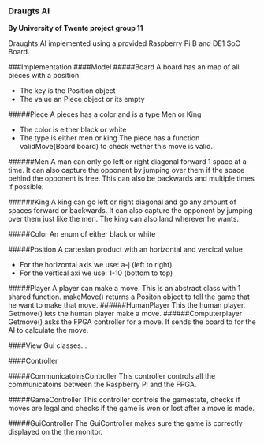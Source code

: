 ### Draugts AI 
**By University of Twente project group 11**

Draughts AI implemented using a provided Raspberry Pi B and DE1 SoC Board.

###Implementation
####Model
#####Board
A board has an map of all pieces with a position.
- The key is the Position object
- The value an Piece object or its empty


#####Piece
A pieces has a color and is a type Men or King
- The color is either black or white 
- The type is either men or king
The piece has a function validMove(Board board) to check wether this move is valid.

######Men
A man can only go left or right diagonal forward 1 space at a time. It can also capture the opponent by jumping over them if the space behind the opponent is free. This can also be backwards and multiple times if possible.

######King
A king can go left or right diagonal and go any amount of spaces forward or backwards. It can also capture the opponent by jumping over them just like the men. The king can also land wherever he wants. 

#####Color
An enum of either black or white

#####Position
A cartesian product with an horizontal and vercical value
- For the horizontal axis we use: a-j (left to right)
- For the vertical axi we use: 1-10 (bottom to top)

#####Player
A player can make a move. This is an abstract class with 1 shared function. makeMove() returns a Positon object to tell the game that he want to make that move.
######HumanPlayer
This the human player. Getmove() lets the human player make a move.
######Computerplayer
Getmove() asks the FPGA controller for a move. It sends the board to for the AI to calculate the move.

####View 
Gui classes...


####Controller

#####CommunicatoinsController
This controller controls all the communicatoins between the Raspberry Pi and the FPGA.

#####GameController
This controller controls the gamestate, checks if moves are legal and checks if the game is won or lost after a move is made.

#####GuiController
The GuiController makes sure the game is correctly displayed on the the monitor.
